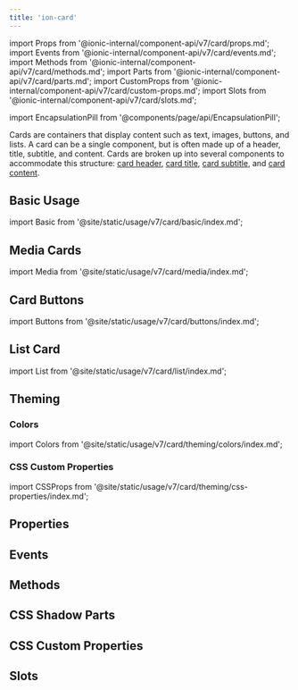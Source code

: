 ```yaml
---
title: 'ion-card'
---
```


import Props from '@ionic-internal/component-api/v7/card/props.md';
import Events from '@ionic-internal/component-api/v7/card/events.md';
import Methods from '@ionic-internal/component-api/v7/card/methods.md';
import Parts from '@ionic-internal/component-api/v7/card/parts.md';
import CustomProps from '@ionic-internal/component-api/v7/card/custom-props.md';
import Slots from '@ionic-internal/component-api/v7/card/slots.md';

import EncapsulationPill from '@components/page/api/EncapsulationPill';

<head>
  <title>ion-card: Card UI Components for Ionic Framework API</title>
  <meta
    name="description"
    content="ion-card UI components are entry points to more detailed information. Cards can be single components or made up of some header, title, subtitle, and content."
  />
</head>

<EncapsulationPill type="shadow" />

Cards are containers that display content such as text, images, buttons, and lists.
A card can be a single component, but is often made up of a header, title, subtitle,
and content. Cards are broken up into several components to accommodate this structure:
[card header](./card-header), [card title](./card-title), [card subtitle](./card-subtitle),
and [card content](./card-content).

## Basic Usage

import Basic from '@site/static/usage/v7/card/basic/index.md';

<Basic />

## Media Cards

import Media from '@site/static/usage/v7/card/media/index.md';

<Media />

## Card Buttons

import Buttons from '@site/static/usage/v7/card/buttons/index.md';

<Buttons />

## List Card

import List from '@site/static/usage/v7/card/list/index.md';

<List />

## Theming

### Colors

import Colors from '@site/static/usage/v7/card/theming/colors/index.md';

<Colors />

### CSS Custom Properties

import CSSProps from '@site/static/usage/v7/card/theming/css-properties/index.md';

<CSSProps />

## Properties

<Props />

## Events

<Events />

## Methods

<Methods />

## CSS Shadow Parts

<Parts />

## CSS Custom Properties

<CustomProps />

## Slots

<Slots />
